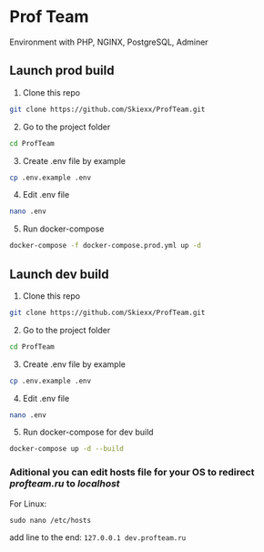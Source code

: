 # Prof Team
Environment with PHP, NGINX, PostgreSQL, Adminer
## Launch prod build
1. Clone this repo
```bash
git clone https://github.com/Skiexx/ProfTeam.git
```
2. Go to the project folder
```bash
cd ProfTeam
```
3. Create .env file by example
```bash
cp .env.example .env
```
4. Edit .env file
```bash
nano .env
```
5. Run docker-compose
```bash
docker-compose -f docker-compose.prod.yml up -d
```
## Launch dev build
1. Clone this repo
```bash
git clone https://github.com/Skiexx/ProfTeam.git
```
2. Go to the project folder
```bash
cd ProfTeam
```
3. Create .env file by example
```bash
cp .env.example .env
```
4. Edit .env file
```bash
nano .env
```
5. Run docker-compose for dev build
```bash
docker-compose up -d --build
```
### Aditional you can edit hosts file for your OS to redirect *profteam.ru* to *localhost*  
For Linux:
```
sudo nano /etc/hosts
```
add line to the end: `127.0.0.1 dev.profteam.ru`
